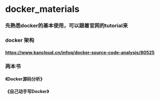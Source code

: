 # docker_materials
### 先熟悉docker的基本使用，可以跟着官网的tutorial来
### docker 架构
#### https://www.kancloud.cn/infoq/docker-source-code-analysis/80525
### 两本书
#### 《Docker源码分析》
#### 《自己动手写Docker》
